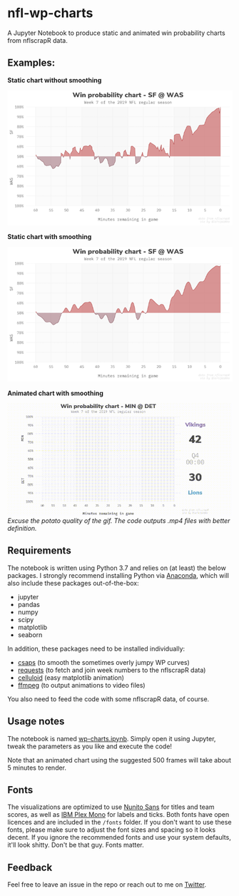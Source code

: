 # nfl-wp-charts
A Jupyter Notebook to produce static and animated win probability charts from nflscrapR data.

## Examples:

**Static chart without smoothing**

![Static](output/example.png)


**Static chart with smoothing**

![Static](output/example_smooth.png)


**Animated chart with smoothing**

![Animated](output/example.gif)
*Excuse the potato quality of the gif. The code outputs .mp4 files with better definition.*

## Requirements
The notebook is written using Python 3.7 and relies on (at least) the below packages. I strongly recommend installing Python via [Anaconda](https://www.anaconda.com/distribution/), which will also include these packages out-of-the-box:
- jupyter
- pandas
- numpy
- scipy
- matplotlib
- seaborn

In addition, these packages need to be installed individually:
- [csaps](https://github.com/espdev/csaps) (to smooth the sometimes overly jumpy WP curves)
- [requests](https://requests.kennethreitz.org/en/master/) (to fetch and join week numbers to the nflscrapR data)
- [celluloid](https://github.com/jwkvam/celluloid) (easy matplotlib animation)
- [ffmpeg](https://ffmpeg.org/download.html) (to output animations to video files)

You also need to feed the code with some nflscrapR data, of course.

## Usage notes
The notebook is named [wp-charts.ipynb](https://github.com/larsjaakko/nfl-wp-charts/blob/master/wp-charts.ipynb). Simply open it using Jupyter, tweak the parameters as you like and execute the code!

Note that an animated chart using the suggested 500 frames will take about 5 minutes to render.

## Fonts
The visualizations are optimized to use [Nunito Sans](https://fonts.google.com/specimen/Nunito+Sans) for titles and team scores, as well as [IBM Plex Mono](https://fonts.google.com/specimen/IBM+Plex+Mono) for labels and ticks. Both fonts have open licences and are included in the `/fonts` folder. If you don't want to use these fonts, please make sure to adjust the font sizes and spacing so it looks decent. If you ignore the recommended fonts and use your system defaults, it'll look shitty. Don't be that guy. Fonts matter.

## Feedback
Feel free to leave an issue in the repo or reach out to me on [Twitter](https://twitter.com/larsjaakko/).
